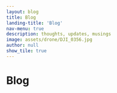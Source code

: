 ```yaml
---
layout: blog
title: Blog
landing-title: 'Blog'
nav-menu: true
description: thoughts, updates, musings
image: assets/drone/DJI_0356.jpg
author: null
show_tile: true
---
```


<h1>Blog</h1>
